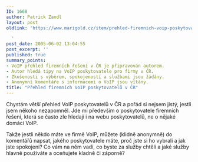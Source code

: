 ```yaml
---
ID: 1668
author: Patrick Zandl
layout: post
oldlink: 'https://www.marigold.cz/item/prehled-firemnich-voip-poskytovatelu-v-cr

  '
post_date: 2005-06-02 13:04:55
post_excerpt: ''
published: true
summary_points:
- VoIP přehled firemních řešení v ČR je připravován autorem.
- Autor hledá tipy na VoIP poskytovatele pro firmy v ČR.
- Zkušenosti s výběrem, spokojeností a službami jsou žádány.
- Anonymní komentáře s informacemi o VoIP jsou vítány.
title: "Přehled firemních VoIP poskytovatelů v ČR"
---
```


<p>Chystám větší přehled VoIP poskytovatelů v ČR a pořád si nejsem jistý, jestli jsem někoho nezapomněl. Jde mi především o poskytovatele firemních řešení, která se často zle hledají i na webu poskytovatelů, ne o nějaké domácí VoIP. </p>

<p>Takže jestli někdo máte ve firmě VoIP, můžete (klidně anonymně) do komentářů napsat, jakého poskytovatele máte, proč jste si ho vybrali a jak jste spokojeni? Co vám na něm vadí, co byste za služby chtěli a jaké služby hlavně používáte a oceňujete kladně či záporně?
</p>
